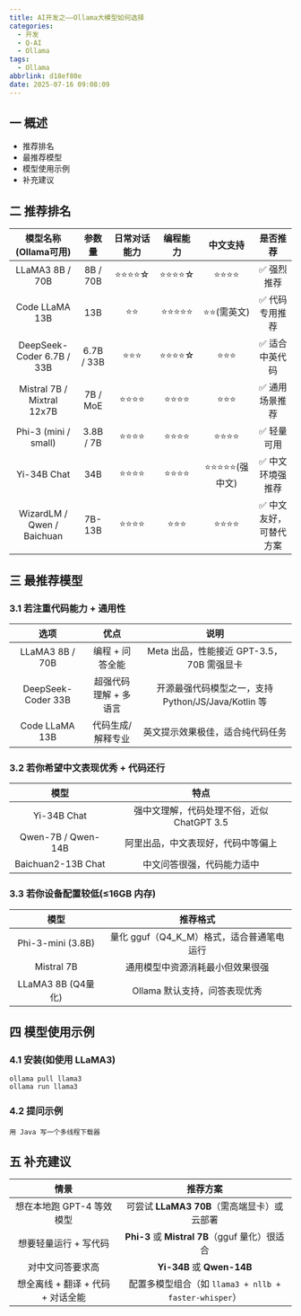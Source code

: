 ```yaml
---
title: AI开发之——Ollama大模型如何选择
categories:
  - 开发
  - Q-AI
  - Ollama
tags:
  - Ollama
abbrlink: d18ef80e
date: 2025-07-16 09:08:09
---
```

## 一 概述

* 推荐排名
* 最推荐模型
* 模型使用示例
* 补充建议

<!--more-->

## 二 推荐排名

|    模型名称(Ollama可用)    |   参数量   | 日常对话能力 | 编程能力 |   中文支持    |        是否推荐        |
| :------------------------: | :--------: | :----------: | :------: | :-----------: | :--------------------: |
|      LLaMA3 8B / 70B       |  8B / 70B  |    ⭐⭐⭐⭐☆     |  ⭐⭐⭐⭐☆   |     ⭐⭐⭐⭐      |       ✅ 强烈推荐       |
|       Code LLaMA 13B       |    13B     |      ⭐⭐      |  ⭐⭐⭐⭐⭐   |  ⭐⭐(需英文)   |     ✅ 代码专用推荐     |
| DeepSeek-Coder 6.7B / 33B  | 6.7B / 33B |     ⭐⭐⭐      |  ⭐⭐⭐⭐☆   |      ⭐⭐⭐      |     ✅ 适合中英代码     |
| Mistral 7B / Mixtral 12x7B |  7B / MoE  |     ⭐⭐⭐⭐     |   ⭐⭐⭐⭐   |      ⭐⭐⭐      |     ✅ 通用场景推荐     |
|    Phi-3 (mini / small)    | 3.8B / 7B  |     ⭐⭐⭐⭐     |   ⭐⭐⭐⭐   |     ⭐⭐⭐⭐      |       ✅ 轻量可用       |
|        Yi-34B Chat         |    34B     |     ⭐⭐⭐⭐     |   ⭐⭐⭐⭐   | ⭐⭐⭐⭐⭐(强中文) |    ✅ 中文环境强推荐    |
| WizardLM / Qwen / Baichuan |   7B-13B   |     ⭐⭐⭐⭐     |   ⭐⭐⭐    |     ⭐⭐⭐⭐      | ✅ 中文友好，可替代方案 |

## 三 最推荐模型

### 3.1 若注重代码能力 + 通用性

|        选项        |         优点          |                        说明                         |
| :----------------: | :-------------------: | :-------------------------------------------------: |
|  LLaMA3 8B / 70B   |    编程 + 问答全能    |      Meta 出品，性能接近 GPT-3.5，70B 需强显卡      |
| DeepSeek-Coder 33B | 超强代码理解 + 多语言 | 开源最强代码模型之一，支持 Python/JS/Java/Kotlin 等 |
|   Code LLaMA 13B   |   代码生成/解释专业   |          英文提示效果极佳，适合纯代码任务           |

### 3.2 若你希望中文表现优秀 + 代码还行

|        模型        |                    特点                    |
| :----------------: | :----------------------------------------: |
|    Yi-34B Chat     | 强中文理解，代码处理不俗，近似 ChatGPT 3.5 |
| Qwen-7B / Qwen-14B |     阿里出品，中文表现好，代码中等偏上     |
| Baichuan2-13B Chat |         中文问答很强，代码能力适中         |

### 3.3 若你设备配置较低(≤16GB 内存)

|        模型        |                 推荐格式                  |
| :----------------: | :---------------------------------------: |
| Phi-3-mini (3.8B)  | 量化 gguf（Q4_K_M）格式，适合普通笔电运行 |
|     Mistral 7B     |     通用模型中资源消耗最小但效果很强      |
| LLaMA3 8B (Q4量化) |       Ollama 默认支持，问答表现优秀       |

## 四 模型使用示例

### 4.1 安装(如使用 LLaMA3)

```
ollama pull llama3
ollama run llama3
```

### 4.2 提问示例

```
用 Java 写一个多线程下载器
```

## 五 补充建议

|               情景                |                       推荐方案                        |
| :-------------------------------: | :---------------------------------------------------: |
|     想在本地跑 GPT-4 等效模型     |      可尝试 **LLaMA3 70B**（需高端显卡）或云部署      |
|       想要轻量运行 + 写代码       |    **Phi-3** 或 **Mistral 7B**（gguf 量化）很适合     |
|         对中文问答要求高          |              **Yi-34B** 或 **Qwen-14B**               |
| 想全离线 + 翻译 + 代码 + 对话全能 | 配置多模型组合（如 `llama3 + nllb + faster-whisper`） |

